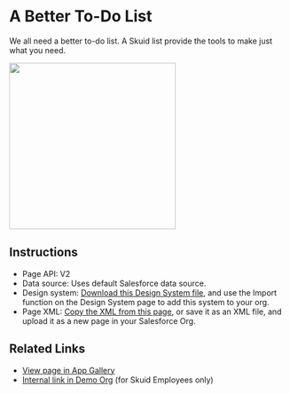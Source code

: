 # A Better To-Do List

We all need a better to-do list. A Skuid list provide the tools to make just what you need.

<img src="Task_List.png" width="300"></img>

## Instructions
- Page API:  V2
- Data source: Uses default Salesforce data source.   
- Design system: [Download this Design System file](https://github.com/skuid/SamplePages/blob/master/Use_Cases/SamplePages.designsystem), and use the Import function on the Design System page to add this system to your org. 
- Page XML:  [Copy the XML from this page](Task_List.xml?raw=true), or save it as an XML file, and upload it as a new page in your Salesforce Org.  

## Related Links
- [View page in App Gallery](https://portal.skuidsite.com/designsystem/samplepages/preview/todolist)
- [Internal link in Demo Org](https://skuid-demo--skuid.na37.visual.force.com/apex/skuid__ui?page=SamplePages_ToDoList) (for Skuid Employees only)

